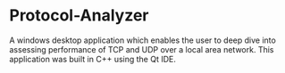 # Protocol-Analyzer
A windows desktop application which enables the user to deep dive into assessing performance of TCP and UDP over a local area network. This application was built in C++ using the Qt IDE.
